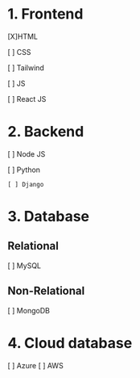 # 1. Frontend

[X]HTML

[ ] CSS

[ ] Tailwind

[ ] JS

[ ] React JS

# 2. Backend

[ ] Node JS

[ ] Python

    [ ] Django

# 3. Database

## Relational

[ ] MySQL

## Non-Relational

[ ] MongoDB

# 4. Cloud database

[ ] Azure
[ ] AWS
